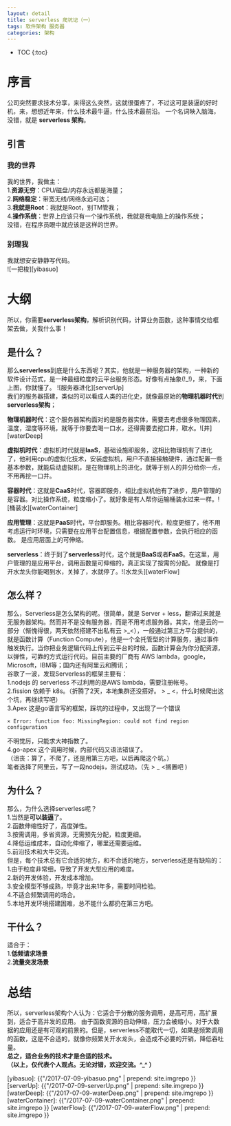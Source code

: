 ```yaml
---
layout: detail
title: serverless 爬坑记（一）
tags: 软件架构 服务器 
categories: 架构
---
```


* TOC
{:toc}

# 序言

公司突然要求技术分享，来得这么突然，这就很蛋疼了，不过这可是装逼的好时机，来，想想近年来，什么技术最牛逼，什么技术最前沿。 一个名词映入脑海，没错，就是 **serverless 架构**。

## 引言

### 我的世界

我的世界，我做主：<br />
1.**资源无穷**：CPU/磁盘/内存永远都是海量；<br />
2.**网络稳定**：带宽无线/网络永远可达；<br />
3.**我就是Root**：我就是Root，别TM管我；<br />
4.**操作系统**：世界上应该只有一个操作系统，我就是我电脑上的操作系统；<br />
没错，在程序员眼中就应该是这样的世界。<br />

### 别理我

我就想安安静静写代码。<br/>
![一把梭][yibasuo]

# 大纲
所以，你需要**serverless架构**，解析识别代码，计算业务函数，这种事情交给框架去做，关我什么事！

## 是什么？
那么**serverless**到底是什么东西呢？其实，他就是一种服务器的架构，一种新的软件设计范式，是一种最细粒度的云平台服务形态。好像有点抽象(!_!)，来，下面上图，你就懂了。
![服务器进化][serverUp]<br/>
我们的服务器搭建，类似的可以看成人类的进化史，就像最原始的**物理机器时代**到**serverless架构**；<br />

**物理机器时代**：这个服务器架构面对的是服务器实体，需要去考虑很多物理因素，温度，湿度等环境，就等于你要去喝一口水，还得需要去挖口井，取水。![井][waterDeep]

**虚拟机时代**：虚拟机时代就是**IaaS**，基础设施即服务，这相比物理机有了进化了，他利用cpu的虚拟化技术，安装虚拟机，用户不直接接触硬件，通过配置一些基本参数，就能启动虚拟机，是在物理机上的进化，就等于别人的井分给你一点，不用再挖一口井。

**容器时代**：这就是**CaaS**时代，容器即服务，相比虚拟机他有了进步，用户管理的是容器。对比操作系统，粒度缩小了。就好象是有人帮你运输桶装水过来一样。![桶装水][waterContainer]

**应用管理**：这就是**PaaS**时代，平台即服务。相比容器时代，粒度更细了，他不用考虑运行时环境，只需要在应用平台配置信息，根据配置参数，会执行相应的函数。 是应用层面上的可伸缩。

**serverless**：终于到了**serverless**时代，这个就是**BaaS**或者**FaaS**。在这里，用户管理的是应用平台，调用函数是可伸缩的，真正实现了按需的分配。 就像是打开水龙头你能喝到水，关掉了，水就停了。![水龙头][waterFlow]

## 怎么样？

那么，Serverless是怎么架构的呢。很简单，就是 Server + less，翻译过来就是无服务器架构。然而并不是没有服务器，而是不用考虑服务器。其实，他是云的一部分（惭愧得很，两天依然搭建不出私有云 >_<），一般通过第三方平台提供的，就是函数计算（Function Compute），他是一个全托管型的计算服务，通过事件触发执行。当你把业务逻辑代码上传到云平台的时候，函数计算会为你分配资源，以弹性，可靠的方式运行代码。目前主要的厂商有 AWS lambda，google，Microsoft，IBM等；国内还有阿里云和腾讯；<br />
谷歌了一波，发现Serverless的框架主要有：<br />
1.nodejs 的 serverless 不过利用的是AWS lambda，需要注册帐号。<br />
2.fission 依赖于 k8s。（折腾了2天，本地集群还没搭好。 > _ <，什么时候爬出这个坑，再继续写吧）<br />
3.Apex 这是go语言写的框架，踩坑的过程中，又出现了一个错误<br />
~~~
⨯ Error: function foo: MissingRegion: could not find region configuration
~~~
不明觉厉，只能求大神指教了。<br />
4.go-apex 这个调用时候，内部代码又语法错误了。<br />
（沮丧：算了，不爬了，还是用第三方吧，以后再爬这个坑。）<br />
笔者选择了阿里云，写了一段nodejs，测试成功。（先 > _ <搁置吧 )

## 为什么？

那么，为什么选择serverless呢？ <br />
1.当然是**可以装逼**了。<br />
2.函数伸缩性好了，高度弹性。<br />
3.按需调用，多省资源，无需预先分配，粒度更细。<br/>
4.降低运维成本，自动化伸缩了，哪里还需要运维。<br />
5.前沿技术和大牛交流。<br />
但是，每个技术总有它合适的地方，和不合适的地方，serverless还是有缺陷的：<br />
1.由于粒度非常细，导致了开发大型应用的难度。<br />
2.新的开发体验，开发成本增加。<br />
3.安全模型不够成熟，毕竟才出来1年多，需要时间检验。<br />
4.不适合频繁调用的场合。<br />
5.本地开发环境搭建困难，总不能什么都扔在第三方吧。<br />

## 干什么？

适合于：<br />
1.**低频请求场景**<br />
2.**流量突发场景**<br />

# 总结

所以，serverless架构个人认为：它适合于分散的服务调用，是高可用，高扩展到，适合于高并发的应用。 由于函数资源的自动伸缩，压力会被缩小。对于大数据的应用还是有可观的前景的。但是，serverless不能取代一切，如果是频繁调用的函数，这是不合适的，就像你频繁关开水龙头，会造成不必要的开销，降低吞吐量。<br/>
**总之，适合业务的技术才是合适的技术。**<br />
**（以上，仅代表个人观点。无论对错，欢迎交流。^_^ ）**


[yibasuo]: {{"/2017-07-09-yibasuo.png" | prepend: site.imgrepo }}
[serverUp]: {{"/2017-07-09-serverUp.png" | prepend: site.imgrepo }}
[waterDeep]: {{"/2017-07-09-waterDeep.png" | prepend: site.imgrepo }}
[waterContainer]: {{"/2017-07-09-waterContainer.png" | prepend: site.imgrepo }}
[waterFlow]: {{"/2017-07-09-waterFlow.png" | prepend: site.imgrepo }}
